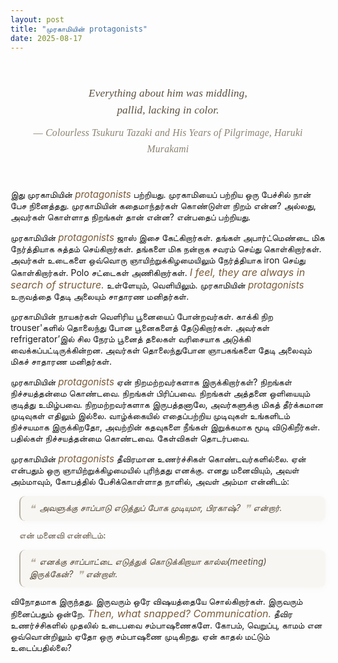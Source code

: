 ```yaml
---
layout: post
title: "முரகாமியின் protagonists"
date: 2025-08-17
---
```


<style>
  .custom-quote {
    font-family: Georgia,serif;
    margin: 2.5em auto 2.5em auto;
    padding: 0.5em 0.5em 0.5em 0.5em;
    background: none;
    border: none;
    text-align: center;
    font-size: 1.22em;
    font-style: italic;
    color: #5a4e3d;
    max-width: 600px;
    line-height: 1.6;
    letter-spacing: 0.01em;
    position: relative;
  }
  .custom-quote .quote-author {
    display: block;
    font-size: 0.98em;
    font-style: normal;
    color: #8c8372;
    margin-top: 0.7em;
    text-align: center;
    letter-spacing: 0.02em;
  }
  .custom-quote .quote-flourish {
    display: block;
    width: 2.5em;
    margin: 0.7em auto 0.7em auto;
    border-bottom: 1.5px solid #d6cfc2;
    opacity: 0.5;
  }
  .custom-convo {
    border-left: 2px solid #b8b0a3;
    margin: 1em 0 1em 1em;
    padding: 0.7em 1em;
    background: #f8f6f2;
    font-style: italic;
    font-weight: 400;
    color: #5a4e3d;
    border-radius: 0.7em;
    box-shadow: 0 2px 8px rgba(180,170,150,0.07);
    position: relative;
    font-size: 1em;
  }
  .custom-convo .quote-icon {
    font-size: 1.2em;
    color: #b8b0a3;
    margin-right: 0.4em;
    vertical-align: middle;
  }
  .custom-convo .quote-close {
    font-size: 1.2em;
    color: #b8b0a3;
    margin-left: 0.4em;
    vertical-align: middle;
  }
  @media (prefers-color-scheme: dark) {
    .custom-quote, .custom-convo {
      background: #222 !important;
      color: #e0d8c0 !important;
      border-left-color: #8c8372 !important;
      box-shadow: 0 2px 8px rgba(80,70,50,0.13);
    }
    .custom-quote span, .custom-convo span {
      color: #cbbfa0 !important;
    }
    .custom-convo .quote-icon, .custom-convo .quote-close {
      color: #8c8372 !important;
    }
  }
</style>


<blockquote class="custom-quote">
  <span style="display:block; font-style:italic; margin-bottom:0.5em;">Everything about him was middling,<br>pallid, lacking in color.</span>
  <span style="display:block; margin-top:0.5em; color:#8c8372;">
    &mdash; <span style="font-style:italic; font-size:0.92em;">Colourless Tsukuru Tazaki and His Years of Pilgrimage, Haruki Murakami</span>
  </span>
</blockquote>
இது முரகாமியின் <span style="font-style:italic; font-size:1.08em; color:#7a5c3a;">protagonists</span> பற்றியது. முரகாமியைப் பற்றிய ஒரு பேச்சில் நான் பேச நினைத்தது. முரகாமியின் கதைமாந்தர்கள் கொண்டுள்ள நிறம் என்ன? அல்லது, அவர்கள் கொள்ளாத நிறங்கள் தான் என்ன? என்பதைப் பற்றியது.

முரகாமியின் <span style="font-style:italic; font-size:1.08em; color:#7a5c3a;">protagonists</span> ஜாஸ் இசை கேட்கிறார்கள். தங்கள் அபார்ட்மெண்டை மிக நேர்த்தியாக சுத்தம் செய்கிறார்கள். தங்களை மிக நன்றாக சவரம் செய்து கொள்கிறார்கள். அவர்கள் உடைகளை ஒவ்வொரு ஞாயிற்றுக்கிழமையிலும் நேர்த்தியாக iron செய்து கொள்கிறார்கள். Polo சட்டைகள் அணிகிறார்கள். <span style="font-style:italic; color:#7a5c3a; font-size:1.15em;">I feel, they are always in search of structure.</span> உள்ளேயும், வெளியிலும். முரகாமியின் <span style="font-style:italic; font-size:1.08em; color:#7a5c3a;">protagonists</span> உருவத்தை தேடி அலையும் சாதாரண மனிதர்கள்.

முரகாமியின் நாயகர்கள் வெளிரிய பூனையைப் போன்றவர்கள். காக்கி நிற trouser'களில் தொலைந்து போன பூனைகளைத் தேடுகிறார்கள். அவர்கள் refrigerator’இல் சில நேரம் பூனைத் தலைகள் வரிசையாக அடுக்கி வைக்கப்பட்டிருக்கின்றன. அவர்கள் தொலைந்துபோன ஞாபகங்களை தேடி அலைவும் மிகச் சாதாரண மனிதர்கள்.

முரகாமியின் <span style="font-style:italic; font-size:1.08em; color:#7a5c3a;">protagonists</span> ஏன் நிறமற்றவர்களாக இருக்கிறார்கள்? நிறங்கள் நிச்சயத்தன்மை கொண்டவை. நிறங்கள் பிரிப்பவை. நிறங்கள் அத்தனை ஒளியையும் குடித்து உமிழ்பவை. நிறமற்றவர்களாக இருபத்தனாலே, அவர்களுக்கு மிகத் தீர்க்கமான முடிவுகள் எதிலும் இல்லை. வாழ்க்கையில் எதைப்பற்றிய முடிவுகள் உங்களிடம் நிச்சயமாக இருக்கிறதோ, அவற்றின் கதவுகளை நீங்கள் இறுக்கமாக மூடி விடுகிறீர்கள். பதில்கள் நிச்சயத்தன்மை கொண்டவை. கேள்விகள் தொடர்பவை.

முரகாமியின் <span style="font-style:italic; font-size:1.08em; color:#7a5c3a;">protagonists</span> தீவிரமான உணர்ச்சிகள் கொண்டவர்களில்லை. ஏன் என்பதும் ஒரு ஞாயிற்றுக்கிழமையில் புரிந்தது எனக்கு. எனது மனைவியும், அவள் அம்மாவும், கோபத்தில் பேசிக்கொள்ளாத நாளில், அவள் அம்மா என்னிடம்:

<div class="custom-convo">
  <span><span class="quote-icon">❝</span>அவளுக்கு சாப்பாடு எடுத்துப் போக முடியுமா, பிரகாஷ்?<span class="quote-close">❞</span></span> என்றார்.
</div>

<span style="font-weight:500; color:#6a5e4d; margin-left:1em;">என் மனைவி என்னிடம்:</span>

<div class="custom-convo" style="margin:0.5em 0 1em 1em;">
  <span><span class="quote-icon">❝</span>எனக்கு சாப்பாட்டை எடுத்துக் கொடுக்கிறாயா கால்ல(meeting) இருக்கேன்?<span class="quote-close">❞</span></span> என்றாள்.
</div>

விநோதமாக இருந்தது. இருவரும் ஒரே விஷயத்தையே சொல்கிறார்கள். இருவரும் நினைப்பதும் ஒன்றே. <span style="font-style:italic; color:#7a5c3a; font-size:1.15em;">Then, what snapped? Communication.</span> தீவிர உணர்ச்சிகளில் முதலில் உடைபவை சம்பாஷணைகளே. கோபம், வெறுப்பு, காமம் என ஒவ்வொன்றிலும் ஏதோ ஒரு சம்பாஷணை முடிகிறது. ஏன் காதல் மட்டும் உடைப்பதில்லை?

<div style="margin-bottom:12.5em;"></div>
